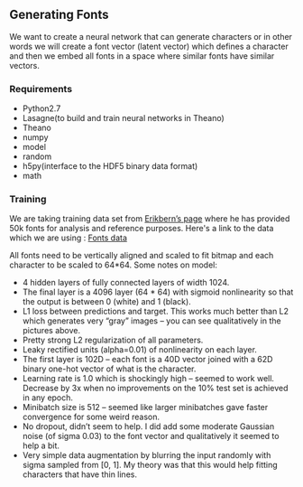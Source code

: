 ## Generating Fonts
We want to create a neural network that can generate characters or in other words we will create a font vector (latent vector) which defines a character and then we embed all fonts in a space where similar fonts have similar vectors.

### Requirements
- Python2.7
- Lasagne(to build and train neural networks in Theano)
- Theano
- numpy
- model
- random
- h5py(interface to the HDF5 binary data format)
- math

### Training
We are taking training data set from [Erikbern’s page](https://erikbern.com/2016/01/21/analyzing-50k-fonts-using-deep-neural-networks.html) where he has provided 50k fonts for analysis and reference purposes.
Here's a link to the data which we are using  : [Fonts data](https://drive.google.com/file/d/0B0GtwTQ6IF9AU3NOdzFzUWZ0aDQ/view)

All fonts need to be vertically aligned and scaled to fit bitmap and each character to be scaled to 64*64. 
Some notes on model:
- 4 hidden layers of fully connected layers of width 1024.
- The final layer is a 4096 layer (64 * 64) with sigmoid nonlinearity so that the output is between 0 (white) and 1 (black).
- L1 loss between predictions and target. This works much better than L2 which generates very “gray” images – you can see qualitatively in the pictures above.
- Pretty strong L2 regularization of all parameters.
- Leaky rectified units (alpha=0.01) of nonlinearity on each layer.
- The first layer is 102D – each font is a 40D vector joined with a 62D binary one-hot vector of what is the character.
- Learning rate is 1.0 which is shockingly high – seemed to work well. Decrease by 3x when no improvements on the 10% test set is achieved in any epoch.
- Minibatch size is 512 – seemed like larger minibatches gave faster convergence for some weird reason.
- No dropout, didn’t seem to help. I did add some moderate Gaussian noise (of sigma 0.03) to the font vector and qualitatively it seemed to help a bit.
- Very simple data augmentation by blurring the input randomly with sigma sampled from [0, 1]. My theory was that this would help fitting characters that have thin lines.

